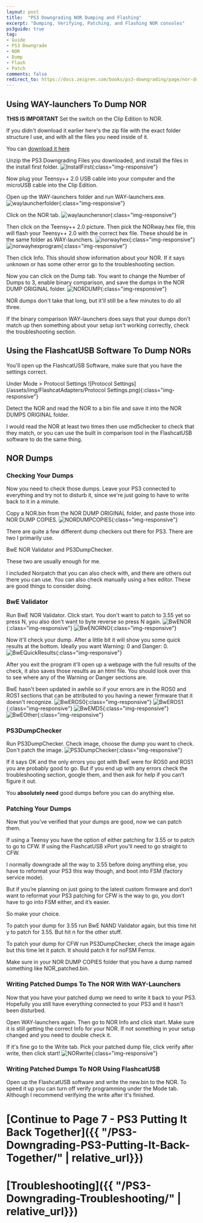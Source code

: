 ```yaml
---
layout: post
title:  "PS3 Downgrading NOR Dumping and Flashing"
excerpt: "Dumping, Verifying, Patching, and Flashing NOR consoles"
ps3guide: true
tag:
- Guide
- PS3 Downgrade
- NOR
- Dump
- Flash
- Patch
comments: false
redirect_to: https://docs.zeigren.com/books/ps3-downgrading/page/nor-dumping-and-flashing
---
```

## Using WAY-launchers To Dump NOR

**THIS IS IMPORTANT** Set the switch on the Clip Edition to NOR.

If you didn't download it earlier here's the zip file with the exact folder structure I use, and with all the files you need inside of it.

You can [download it here](https://mega.nz/#!ovIEhS5D!Eke5679s1qnOJEv8Bs3BSBIGjsHzn5Zzmj0-w6hrAk4)

Unzip the PS3 Downgrading Files you downloaded, and install the files in the install first folder.
![InstallFirst](/assets/img/InstallFirst.PNG){:class="img-responsive"}

Now plug your Teensy++ 2.0 USB cable into your computer and the microUSB cable into the Clip Edition.

Open up the WAY-launchers folder and run WAY-launchers.exe.
![waylauncherfolder](/assets/img/waylauncherfolder.PNG){:class="img-responsive"}

Click on the NOR tab.
![waylaunchersnor](/assets/img/waylaunchersnor.PNG){:class="img-responsive"}

Then click on the Teensy++ 2.0 picture. Then pick the NORway.hex file, this will flash your Teensy++ 2.0 with the correct hex file. These should be in the same folder as WAY-launchers.
![norwayhex](/assets/img/norwayhex.PNG){:class="img-responsive"}
![norwayhexprogram](/assets/img/norwayhexprogram.PNG){:class="img-responsive"}

Then click Info. This should show information about your NOR. If it says unknown or has some other error go to the troubleshooting section.

Now you can click on the Dump tab. You want to change the Number of Dumps to 3, enable binary comparison, and save the dumps in the NOR DUMP ORIGINAL folder.
![NORDUMP](/assets/img/NORDUMP.PNG){:class="img-responsive"}

NOR dumps don't take that long, but it'll still be a few minutes to do all three.

If the binary comparison WAY-launchers does says that your dumps don't match up then something about your setup isn't working correctly, check the troubleshooting section.

## Using the FlashcatUSB Software To Dump NORs

You'll open up the FlashcatUSB Software, make sure that you have the settings correct.

Under Mode > Protocol Settings
![Protocol Settings](/assets/img/FlashcatAdapters/Protocol Settings.png){:class="img-responsive"}

Detect the NOR and read the NOR to a bin file and save it into the NOR DUMPS ORIGINAL folder.

I would read the NOR at least two times then use md5checker to check that they match, or you can use the built in comparison tool in the FlashcatUSB software to do the same thing.

## NOR Dumps
### Checking Your Dumps

Now you need to check those dumps. Leave your PS3 connected to everything and try not to disturb it, since we're just going to have to write back to it in a minute.

Copy a NOR.bin from the NOR DUMP ORIGINAL folder, and paste those into NOR DUMP COPIES.
![NORDUMPCOPIES](/assets/img/NORDUMPCOPIES.PNG){:class="img-responsive"}

There are quite a few different dump checkers out there for PS3. There are two I primarily use.

BwE NOR Validator and PS3DumpChecker.

These two are usually enough for me.

I included Norpatch that you can also check with, and there are others out there you can use. You can also check manually using a hex editor. These are good things to consider doing.

### BwE Validator

Run BwE NOR Validator. Click start. You don't want to patch to 3.55 yet so press N, you also don't want to byte reverse so press N again.
![BwENOR](/assets/img/BwENOR.PNG){:class="img-responsive"}
![BwENORNO](/assets/img/BwENORNO.PNG){:class="img-responsive"}

Now it'll check your dump. After a little bit it will show you some quick results at the bottom. Ideally you want Warning: 0 and Danger: 0.
![BwEQuickResults](/assets/img/BwEQuickResults.PNG){:class="img-responsive"}

After you exit the program it'll open up a webpage with the full results of the check, it also saves those results as an html file. You should look over this to see where any of the Warning or Danger sections are.

BwE hasn't been updated in awhile so if your errors are in the ROS0 and ROS1 sections that can be attributed to you having a newer firmware that it doesn't recognize.
![BwEROS0](/assets/img/BwEROS0.PNG){:class="img-responsive"}
![BwEROS1](/assets/img/BwEROS1.PNG){:class="img-responsive"}
![BwEMD5](/assets/img/BwEMD5.PNG){:class="img-responsive"}
![BwEOther](/assets/img/BwEOther.PNG){:class="img-responsive"}

### PS3DumpChecker

Run PS3DumpChecker. Check image, choose the dump you want to check. Don't patch the image.
![PS3DumpChecker](/assets/img/PS3DumpChecker.PNG){:class="img-responsive"}

If it says OK and the only errors you got with BwE were for ROS0 and ROS1 you are probably good to go. But if you end up with any errors check the troubleshooting section, google them, and then ask for help if you can’t figure it out.

You **absolutely need** good dumps before you can do anything else.

### Patching Your Dumps

Now that you’ve verified that your dumps are good, now we can patch them.

If using a Teensy you have the option of either patching for 3.55 or to patch to go to CFW. If using the FlashcatUSB xPort you'll need to go straight to CFW.

I normally downgrade all the way to 3.55 before doing anything else, you have to reformat your PS3 this way though, and boot into FSM (factory service mode).

But if you’re planning on just going to the latest custom firmware and don’t want to reformat your PS3 patching for CFW is the way to go, you don’t have to go into FSM either, and it’s easier.

So make your choice.

To patch your dump for 3.55 run BwE NAND Validator again, but this time hit y to patch for 3.55. But hit n for the other stuff.

To patch your dump for CFW run PS3DumpChecker, check the image again but this time let it patch. It should patch it for noFSM Ferrox.

Make sure in your NOR DUMP COPIES folder that you have a dump named something like NOR_patched.bin.

### Writing Patched Dumps To The NOR With WAY-Launchers

Now that you have your patched dump we need to write it back to your PS3. Hopefully you still have everything connected to your PS3 and it hasn't been disturbed.

Open WAY-launchers again. Then go to NOR Info and click start. Make sure it is still getting the correct Info for your NOR. If not something in your setup changed and you need to double check it.

If it's fine go to the Write tab. Pick your patched dump file, click verify after write, then click start!
![NORwrite](/assets/img/NORwrite.PNG){:class="img-responsive"}

### Writing Patched Dumps To NOR Using FlashcatUSB

Open up the FlashcatUSB software and write the new.bin to the NOR. To speed it up you can turn off verify programming under the Mode tab. Although I recommend verifying the write after it's finished.

# [Continue to Page 7 - PS3 Putting It Back Together]({{ "/PS3-Downgrading-PS3-Putting-It-Back-Together/" | relative_url}})
# [Troubleshooting]({{ "/PS3-Downgrading-Troubleshooting/" | relative_url}})